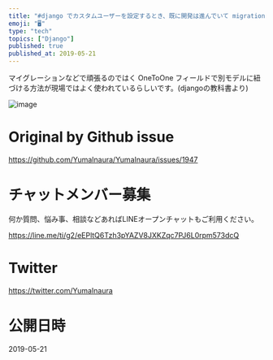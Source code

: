 ```yaml
---
title: "#django でカスタムユーザーを設定するとき、既に開発は進んでいて migration とか辛い時ってどうすれば良いの？"
emoji: "🖥"
type: "tech"
topics: ["Django"]
published: true
published_at: 2019-05-21
---
```


マイグレーションなどで頑張るのではく OneToOne フィールドで別モデルに紐づける方法が現場ではよく使われているらしいです。(djangoの教科書より)

![image](https://user-images.githubusercontent.com/13635059/58064405-e8b8bd00-7bbc-11e9-881b-9e7fe90c2a00.png)


# Original by Github issue

https://github.com/YumaInaura/YumaInaura/issues/1947








<!-- Update From Qiita API -->

# チャットメンバー募集


何か質問、悩み事、相談などあればLINEオープンチャットもご利用ください。

https://line.me/ti/g2/eEPltQ6Tzh3pYAZV8JXKZqc7PJ6L0rpm573dcQ





# Twitter


https://twitter.com/YumaInaura


<!-- Update From Qiita API -->



# 公開日時

2019-05-21
